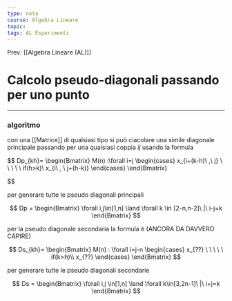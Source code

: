 ```yaml
---
type: nota
course: Algebra Lineare
topic: 
tags: AL Esperimenti
---
```


Prev: [[Algebra Lineare (AL)]]

# Calcolo pseudo-diagonali passando per uno punto
---

### algoritmo
con una [[Matrice]] di qualsiasi tipo si può ciacolare una simile diagonale principale passando per una qualsiasi coppia $ij$ usando la formula

$$
Dp_{kh}=
\begin{Bmatrix}
M(n)  :\forall i=j
\begin{cases}
x_{i+(k-h)\ ,\ j} \ \ \ \ \ if(h>k)\\
x_{i\ , \ j+(h-k)}
\end{cases}
\end{Bmatrix}

$$

per generare tutte le pseudo diagonali principali

$$
Dp =
\begin{Bmatrix}
\forall i,j\in[1,n]  \land
\forall k \in [2-n,n-2]\
|\  i-j=k
\end{Bmatrix}
$$

per la pseudo diagonale secondaria la formula è (ANCORA DA DAVVERO CAPIRE)

$$
Ds_{kh}=
 \begin{Bmatrix}
  M(n)  :
\forall i=j-n
\begin{cases}
x_{??} \ \ \ \ \ if(k>h)\\
x_{??}
\end{cases}
\end{Bmatrix}
$$

per generare tutte le pseudo diagonali secondarie

$$
Ds =
\begin{Bmatrix}
\forall i,j \in[1,n]  \land \forall k\in[3,2n-1]\
|\  i+j=k
\end{Bmatrix}
$$
